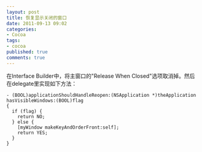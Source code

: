 ```yaml
---
layout: post
title: 恢复显示关闭的窗口
date: 2011-09-13 09:02
categories:
- Cocoa
tags:
- cocoa
published: true
comments: true
---
```

在Interface Builder中，将主窗口的"Release When Closed"选项取消掉。然后在delegate里实现如下方法：

    - (BOOL)applicationShouldHandleReopen:(NSApplication *)theApplication hasVisibleWindows:(BOOL)flag
    { 
      if (flag) {
        return NO;
      } else {
        [myWindow makeKeyAndOrderFront:self];
        return YES; 
      }
    }

